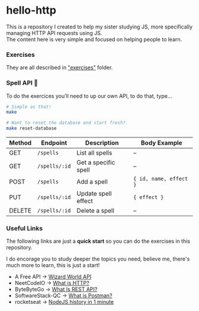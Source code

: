 # hello-http

This is a repository I created to help my sister studying JS, more specifically managing HTTP API requests using JS.  
The content here is very simple and focused on helping people to learn.

### Exercises

They are all described in ["exercises"](./exercises/exercises.md) folder.

### Spell API 🧙

To do the exercices you'll need to up our own API, to do that, type...

```bash
# Simple as that!
make

# Want to reset the database and start fresh?
make reset-database
```

| Method | Endpoint       | Description               | Body Example                     |
|--------|----------------|---------------------------|----------------------------------|
| GET    | `/spells`      | List all spells           | –                                |
| GET    | `/spells/:id`  | Get a specific spell       | –                                |
| POST   | `/spells`      | Add a spell               | `{ id, name, effect }`           |
| PUT    | `/spells/:id`  | Update spell effect       | `{ effect }`                     |
| DELETE | `/spells/:id`  | Delete a spell            | –                                |

### Useful Links

The following links are just a **quick start** so you can do the exercises in this repository.  

I do encorage you to study deeper the topics you need, believe me, there's much more to learn, this is just a start!

- A Free API → [Wizard World API](https://github.com/MossPiglets/WizardWorldAPI)
- NeetCodeIO → [What is HTTP?](https://youtube.com/shorts/wOPrIhmi7l0?si=SDQFfoYOWZ_wAXHk)
- ByteByteGo → [What Is REST API?](https://www.youtube.com/watch?v=-mN3VyJuCjM)
- SoftwareStack-QC → [What is Postman?](https://youtube.com/shorts/khYbWDJpLgA?si=eiOo14K83-LWzeai)
- rocketseat → [NodeJS history in 1 minute](https://youtube.com/shorts/AlCAhpyFcF8?si=WXuUBSBI9U79o4Rw)
